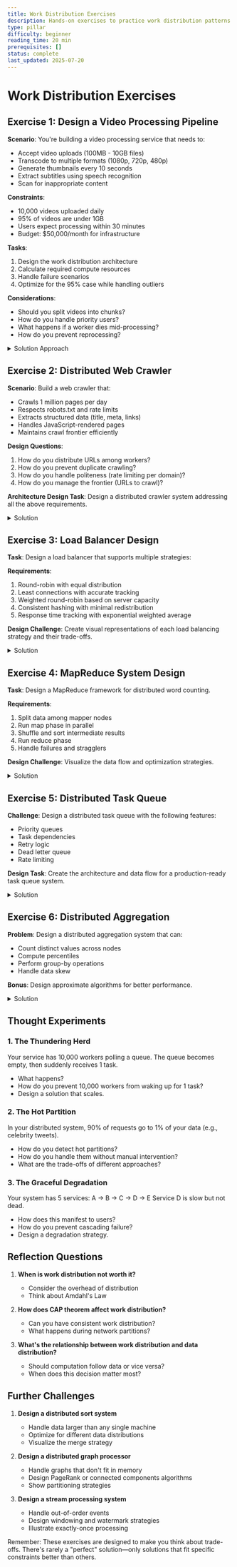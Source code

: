 ```yaml
---
title: Work Distribution Exercises
description: Hands-on exercises to practice work distribution patterns in distributed systems
type: pillar
difficulty: beginner
reading_time: 20 min
prerequisites: []
status: complete
last_updated: 2025-07-20
---
```



# Work Distribution Exercises

## Exercise 1: Design a Video Processing Pipeline

**Scenario**: You're building a video processing service that needs to:
- Accept video uploads (100MB - 10GB files)
- Transcode to multiple formats (1080p, 720p, 480p)
- Generate thumbnails every 10 seconds
- Extract subtitles using speech recognition
- Scan for inappropriate content

**Constraints**:
- 10,000 videos uploaded daily
- 95% of videos are under 1GB
- Users expect processing within 30 minutes
- Budget: $50,000/month for infrastructure

**Tasks**:
1. Design the work distribution architecture
2. Calculate required compute resources
3. Handle failure scenarios
4. Optimize for the 95% case while handling outliers

**Considerations**:
- Should you split videos into chunks?
- How do you handle priority users?
- What happens if a worker dies mid-processing?
- How do you prevent reprocessing?

<details>
<summary>Solution Approach</summary>

### Architecture Design

```mermaid
graph TB
    subgraph "Upload Service"
        U[Upload API] --> Q[Message Queue]
    end
    
    subgraph "Job Orchestrator"
        Q --> JM[Job Manager]
        JM --> DAG[DAG Builder]
        DAG --> S[Scheduler]
    end
    
    subgraph "Worker Pool"
        S --> W1[Download Worker]
        S --> W2[Split Worker]
        S --> W3[Transcode Workers]
        S --> W4[Thumbnail Worker]
        S --> W5[Speech Worker]
        S --> W6[Content Scanner]
        S --> W7[Merge Worker]
    end
    
    subgraph "Storage"
        W1 --> OS[Object Storage]
        W2 --> OS
        W3 --> OS
        W4 --> OS
        W5 --> OS
        W6 --> OS
        W7 --> OS
    end
    
    subgraph "State Management"
        JM --> DB[(Job Database)]
        S --> DB
    end
```

### Job Dependency DAG

```mermaid
graph LR
    D[Download] --> S[Split]
    S --> T1[Transcode 1080p]
    S --> T2[Transcode 720p]
    S --> T3[Transcode 480p]
    S --> TH[Thumbnails]
    S --> SP[Speech Recognition]
    S --> CS[Content Scan]
    T1 --> M[Merge]
    T2 --> M
    T3 --> M
    TH --> M
    SP --> M
    CS --> M
```

### Resource Calculation Table

| Component | Calculation | Result |
|-----------|-------------|---------|
| Daily Videos | 10,000 videos | - |
| Hourly Rate | 10,000 ÷ 24 | 417 videos/hour |
| Concurrent Processing | 30-min SLA × 417/60 | 208 videos |
| CPU per Video | 4 cores × 20 minutes | 80 core-minutes |
| Total Cores | 208 × 4 | 832 cores |
| With Headroom | 832 × 1.2 | 1,000 cores |
| Instance Type | c5.4xlarge (16 vCPUs) | - |
| Instance Count | 1,000 ÷ 16 | 63 instances |
| Monthly Cost | 63 × $0.68/hr × 730hr | ~$31,000 |

### Failure Handling Strategy

```mermaid
stateDiagram-v2
    [*] --> Pending
    Pending --> Processing: Worker picks up
    Processing --> Completed: Success
    Processing --> Failed: Error
    Failed --> Retry: Retry < 3
    Retry --> Processing: Backoff delay
    Failed --> DeadLetter: Retry >= 3
    Completed --> [*]
    DeadLetter --> Manual: Alert sent
```

### Work Distribution Strategy

| Strategy | Approach | Benefits |
|----------|----------|----------|
| Chunking | Split videos into 60-second segments | Parallel processing, faster completion |
| Priority Queues | Separate queues for standard/premium | SLA guarantees for premium users |
| Consistent Hashing | Hash(video_id + task) → Worker | Even distribution, sticky assignment |
| Idempotency | Task ID = hash(video_id + task_type) | Safe retries, no duplicate work |

</details>

## Exercise 2: Distributed Web Crawler

**Scenario**: Build a web crawler that:
- Crawls 1 million pages per day
- Respects robots.txt and rate limits
- Extracts structured data (title, meta, links)
- Handles JavaScript-rendered pages
- Maintains crawl frontier efficiently

**Design Questions**:
1. How do you distribute URLs among workers?
2. How do you prevent duplicate crawling?
3. How do you handle politeness (rate limiting per domain)?
4. How do you manage the frontier (URLs to crawl)?

**Architecture Design Task**:
Design a distributed crawler system addressing all the above requirements.

<details>
<summary>Solution</summary>

### System Architecture

```mermaid
graph TB
    subgraph "URL Management"
        UF[URL Frontier] --> PS[Priority Scheduler]
        PS --> DT[Domain Throttler]
    end
    
    subgraph "Deduplication"
        DT --> BF[Bloom Filter]
        BF --> UC[URL Cache]
    end
    
    subgraph "Worker Pool"
        DT --> W1[Crawler Worker 1]
        DT --> W2[Crawler Worker 2]
        DT --> W3[Crawler Worker N]
    end
    
    subgraph "Content Processing"
        W1 --> CP[Content Parser]
        W2 --> CP
        W3 --> CP
        CP --> LE[Link Extractor]
        CP --> DE[Data Extractor]
    end
    
    subgraph "Storage"
        DE --> DS[(Document Store)]
        LE --> UF
        UC --> RS[(Redis Cache)]
    end
    
    subgraph "Politeness"
        RT[Robots.txt Cache] --> DT
        RL[Rate Limiter] --> DT
    end
```

### URL Distribution Strategy

```mermaid
graph LR
    subgraph "Consistent Hashing Ring"
        H1[Hash Ring] --> D1[Domain 1]
        H1 --> D2[Domain 2]
        H1 --> D3[Domain 3]
        H1 --> DN[Domain N]
    end
    
    subgraph "Worker Assignment"
        D1 --> W1[Worker 1]
        D2 --> W2[Worker 2]
        D3 --> W3[Worker 3]
        DN --> WN[Worker N]
    end
```

### Deduplication Architecture

| Component | Purpose | Implementation |
|-----------|---------|----------------|
| Bloom Filter | Fast membership test | 100M capacity, 0.1% false positive |
| URL Normalization | Canonical form | Remove fragments, lowercase domain |
| Content Hash | Near-duplicate detection | SimHash algorithm |
| Seen URLs Cache | Recent history | Redis with 7-day TTL |

### Politeness Strategy

```mermaid
stateDiagram-v2
    [*] --> CheckRobots: New Domain
    CheckRobots --> FetchRobots: Not Cached
    CheckRobots --> CheckDelay: Cached
    FetchRobots --> ParseRules: Success
    ParseRules --> CheckDelay: Store Rules
    CheckDelay --> Wait: Delay Required
    Wait --> Crawl: Timer Expired
    CheckDelay --> Crawl: No Delay
    Crawl --> UpdateTimer: Complete
    UpdateTimer --> [*]
```

### Frontier Management

| Queue Type | Priority | Use Case |
|------------|----------|----------|
| High Priority | 1 | New domains, important pages |
| Medium Priority | 2 | Regular crawl, refresh |
| Low Priority | 3 | Deep pages, low value |
| Retry Queue | 4 | Failed attempts with backoff |

### Resource Calculation

```mermaid
graph TB
    subgraph "Daily Requirements"
        A[1M pages/day] --> B[11.6 pages/second]
        B --> C[12 pages/sec with overhead]
    end
    
    subgraph "Worker Capacity"
        D[1 page/sec per worker] --> E[12 workers minimum]
        E --> F[20 workers with headroom]
    end
    
    subgraph "Infrastructure"
        F --> G[5 machines × 4 workers]
        G --> H[Redis: 10GB for 100M URLs]
        G --> I[Storage: 1TB/day raw HTML]
    end
```

### JavaScript Rendering Pipeline

```mermaid
graph LR
    A[URL] --> B{Needs JS?}
    B -->|No| C[Simple HTTP Fetch]
    B -->|Yes| D[Headless Browser Pool]
    D --> E[Render Page]
    E --> F[Wait for Ajax]
    F --> G[Extract Content]
    C --> G
    G --> H[Parse & Store]
```

### Failure Handling Matrix

| Failure Type | Detection | Response | Retry Strategy |
|--------------|-----------|----------|----------------|
| Network Timeout | 30s limit | Mark failed | Exponential backoff: 1m, 5m, 30m |
| 4xx Errors | HTTP status | Log & skip | No retry for 404, retry others |
| 5xx Errors | HTTP status | Temporary failure | Linear backoff: 5m intervals |
| Rate Limited | 429 status | Back off domain | Double delay, max 60s |
| Parse Error | Exception | Log & continue | Retry with different parser |

</details>

## Exercise 3: Load Balancer Design

**Task**: Design a load balancer that supports multiple strategies:

**Requirements**:
1. Round-robin with equal distribution
2. Least connections with accurate tracking
3. Weighted round-robin based on server capacity
4. Consistent hashing with minimal redistribution
5. Response time tracking with exponential weighted average

**Design Challenge**: Create visual representations of each load balancing strategy and their trade-offs.

<details>
<summary>Solution</summary>

### Load Balancer Architecture

```mermaid
graph TB
    subgraph "Client Layer"
        C1[Client 1] --> LB[Load Balancer]
        C2[Client 2] --> LB
        C3[Client N] --> LB
    end
    
    subgraph "Load Balancer Core"
        LB --> SM[Strategy Manager]
        SM --> RR[Round Robin]
        SM --> LC[Least Connections]
        SM --> WRR[Weighted RR]
        SM --> CH[Consistent Hash]
        SM --> LRT[Least Response Time]
    end
    
    subgraph "Server Pool"
        RR --> S1[Server 1]
        RR --> S2[Server 2]
        RR --> S3[Server 3]
        LC --> S1
        LC --> S2
        LC --> S3
        WRR --> S1
        WRR --> S2
        WRR --> S3
        CH --> S1
        CH --> S2
        CH --> S3
        LRT --> S1
        LRT --> S2
        LRT --> S3
    end
    
    subgraph "Monitoring"
        HM[Health Monitor] --> S1
        HM --> S2
        HM --> S3
        MT[Metrics Tracker] --> LB
    end
```

### Strategy Comparison Matrix

| Strategy | Distribution | State Required | Pros | Cons | Use Case |
|----------|--------------|----------------|------|------|----------|
| Round Robin | Equal | Counter | Simple, fair | Ignores server load | Homogeneous servers |
| Least Connections | Load-based | Connection count | Adapts to load | Requires tracking | Variable request duration |
| Weighted RR | Proportional | Counter + weights | Handles different capacities | Static weights | Known server capacities |
| Consistent Hash | Key-based | Hash ring | Minimal redistribution | Can be uneven | Stateful services |
| Least Response Time | Performance-based | Response metrics | Optimizes latency | Complex tracking | Latency-sensitive |

### Round Robin Visualization

```mermaid
graph LR
    subgraph "Request Sequence"
        R1[Request 1] --> S1[Server 1]
        R2[Request 2] --> S2[Server 2]
        R3[Request 3] --> S3[Server 3]
        R4[Request 4] --> S1
        R5[Request 5] --> S2
        R6[Request 6] --> S3
    end
```

### Least Connections State

```mermaid
graph TB
    subgraph "Server State"
        S1[Server 1<br/>Connections: 3]
        S2[Server 2<br/>Connections: 5]
        S3[Server 3<br/>Connections: 2]
    end
    
    NR[New Request] --> S3
    S3 --> S3U[Server 3<br/>Connections: 3]
```

### Weighted Round Robin Distribution

| Server | Weight | Slots in Rotation | Percentage |
|--------|--------|-------------------|------------|
| Server 1 | 5 | [1,2,3,4,5] | 50% |
| Server 2 | 3 | [6,7,8] | 30% |
| Server 3 | 2 | [9,10] | 20% |

### Consistent Hashing Ring

```mermaid
graph LR
    subgraph "Hash Ring (0-359°)"
        H1[0°] --> S1[Server 1<br/>45°]
        S1 --> S2[Server 2<br/>150°]
        S2 --> S3[Server 3<br/>270°]
        S3 --> H1
    end
    
    K1[Key "user123"<br/>Hash: 72°] -.-> S2
    K2[Key "order456"<br/>Hash: 200°] -.-> S3
    K3[Key "item789"<br/>Hash: 310°] -.-> S1
```

### Response Time Tracking (EWMA)

```mermaid
graph TB
    subgraph "Response Time Evolution"
        T1[Time 1<br/>RT: 100ms] --> EWMA1[EWMA: 100ms]
        T2[Time 2<br/>RT: 200ms] --> EWMA2[EWMA: 130ms]
        T3[Time 3<br/>RT: 150ms] --> EWMA3[EWMA: 136ms]
        T4[Time 4<br/>RT: 80ms] --> EWMA4[EWMA: 119ms]
    end
    
    Note[EWMA = α × Current + (1-α) × Previous<br/>α = 0.3]
```

### Server Health States

```mermaid
stateDiagram-v2
    [*] --> Healthy: Initial
    Healthy --> Degraded: Response Time > Threshold
    Healthy --> Down: Health Check Failed
    Degraded --> Healthy: Performance Recovered
    Degraded --> Down: Health Check Failed
    Down --> Probing: Retry Interval
    Probing --> Healthy: Health Check Passed
    Probing --> Down: Health Check Failed
```

### Failure Handling Strategy

| Event | Detection | Action | Recovery |
|-------|-----------|--------|----------|
| Server Down | Health check timeout | Remove from pool | Periodic retry |
| High Latency | Response > 2× average | Reduce weight | Gradual increase |
| Connection Refused | TCP error | Mark as down | Exponential backoff |
| Partial Failure | Error rate > 10% | Circuit breaker | Probe with test traffic |

### Virtual Nodes Distribution

```mermaid
graph TB
    subgraph "Physical Servers"
        PS1[Server 1]
        PS2[Server 2]
        PS3[Server 3]
    end
    
    subgraph "Virtual Nodes on Ring"
        PS1 --> V11[S1:1]
        PS1 --> V12[S1:2]
        PS1 --> V13[S1:N]
        PS2 --> V21[S2:1]
        PS2 --> V22[S2:2]
        PS2 --> V23[S2:N]
        PS3 --> V31[S3:1]
        PS3 --> V32[S3:2]
        PS3 --> V33[S3:N]
    end
```

</details>

## Exercise 4: MapReduce System Design

**Task**: Design a MapReduce framework for distributed word counting.

**Requirements**:
1. Split data among mapper nodes
2. Run map phase in parallel
3. Shuffle and sort intermediate results
4. Run reduce phase
5. Handle failures and stragglers

**Design Challenge**: Visualize the data flow and optimization strategies.

<details>
<summary>Solution</summary>

### MapReduce Architecture

```mermaid
graph TB
    subgraph "Input"
        D1[Document 1] --> S[Splitter]
        D2[Document 2] --> S
        D3[Document N] --> S
    end
    
    subgraph "Map Phase"
        S --> M1[Mapper 1]
        S --> M2[Mapper 2]
        S --> M3[Mapper N]
    end
    
    subgraph "Shuffle & Sort"
        M1 --> P[Partitioner]
        M2 --> P
        M3 --> P
        P --> SS[Shuffle/Sort]
    end
    
    subgraph "Reduce Phase"
        SS --> R1[Reducer 1]
        SS --> R2[Reducer 2]
        SS --> R3[Reducer N]
    end
    
    subgraph "Output"
        R1 --> O[Output Files]
        R2 --> O
        R3 --> O
    end
```

### Data Flow Example

```mermaid
graph LR
    subgraph "Input Documents"
        D1["the quick brown fox"]
        D2["the lazy dog"]
        D3["the brown dog"]
    end
    
    subgraph "Map Output"
        D1 --> M1["(the,1)<br/>(quick,1)<br/>(brown,1)<br/>(fox,1)"]
        D2 --> M2["(the,1)<br/>(lazy,1)<br/>(dog,1)"]
        D3 --> M3["(the,1)<br/>(brown,1)<br/>(dog,1)"]
    end
    
    subgraph "Shuffle/Group"
        M1 --> G1["the: [1,1,1]"]
        M2 --> G1
        M3 --> G1
        M1 --> G2["brown: [1,1]"]
        M3 --> G2
        M2 --> G3["dog: [1,1]"]
        M3 --> G3
    end
    
    subgraph "Reduce Output"
        G1 --> R1["(the, 3)"]
        G2 --> R2["(brown, 2)"]
        G3 --> R3["(dog, 2)"]
    end
```

### Optimization Strategies

| Optimization | Description | Benefit |
|--------------|-------------|---------|
| Combiners | Local aggregation at mappers | Reduces shuffle data |
| Compression | Compress intermediate data | Reduces network I/O |
| Speculative Execution | Duplicate slow tasks | Handles stragglers |
| Data Locality | Process data where stored | Reduces data movement |
| In-Memory Shuffle | Keep intermediate data in RAM | Faster than disk |

### Combiner Optimization

```mermaid
graph TB
    subgraph "Without Combiner"
        WM[Mapper] --> WS["Shuffle:<br/>(the,1)<br/>(the,1)<br/>(the,1)"]
        WS --> WR[Reducer:<br/>sum([1,1,1]) = 3]
    end
    
    subgraph "With Combiner"
        CM[Mapper] --> CC[Combiner:<br/>local sum]
        CC --> CS["Shuffle:<br/>(the,3)"]
        CS --> CR[Reducer:<br/>sum([3]) = 3]
    end
```

### Failure Handling

```mermaid
stateDiagram-v2
    [*] --> TaskAssigned
    TaskAssigned --> Running: Worker starts
    Running --> Completed: Success
    Running --> Failed: Error/Timeout
    Failed --> Retry: Retry count < 3
    Retry --> Running: Reassign
    Failed --> Abandoned: Max retries
    Completed --> [*]
    
    Running --> Speculative: Slow progress
    Speculative --> Completed: Either finishes
```

### Resource Allocation

| Phase | CPU Usage | Memory Usage | Network I/O | Disk I/O |
|-------|-----------|--------------|-------------|----------|
| Map | High | Medium | Low | Medium |
| Shuffle | Low | High | Very High | High |
| Sort | Medium | High | Low | High |
| Reduce | High | Medium | Low | Medium |

### Partitioning Strategy

```mermaid
graph LR
    subgraph "Hash Partitioning"
        K1["Key: 'apple'<br/>Hash: 7"] --> P1[Partition 1]
        K2["Key: 'banana'<br/>Hash: 2"] --> P2[Partition 2]
        K3["Key: 'cherry'<br/>Hash: 8"] --> P1
    end
    
    subgraph "Range Partitioning"
        R1["Key: 'apple'"] --> RP1[Partition A-M]
        R2["Key: 'banana'"] --> RP1
        R3["Key: 'zebra'"] --> RP2[Partition N-Z]
    end
```

### Performance Metrics

```mermaid
graph TB
    subgraph "Job Timeline"
        T0[Start] --> MP[Map Phase: 5 min]
        MP --> SP[Shuffle Phase: 3 min]
        SP --> RP[Reduce Phase: 2 min]
        RP --> T1[Complete: 10 min]
    end
    
    subgraph "Bottleneck Analysis"
        B1[Slowest Mapper: 5 min]
        B2[Network Congestion: +2 min]
        B3[Skewed Reducer: +1 min]
    end
```

### Data Skew Handling

| Problem | Detection | Solution |
|---------|-----------|----------|
| Hot Keys | One reducer takes longer | Dynamic repartitioning |
| Large Values | Memory overflow | Stream processing |
| Uneven Input | Some mappers idle | Dynamic splitting |
| Slow Nodes | Progress monitoring | Speculative execution |

### MapReduce vs Stream Processing

```mermaid
graph LR
    subgraph "Batch MapReduce"
        BI[Input Data] --> BM[Map All]
        BM --> BS[Shuffle All]
        BS --> BR[Reduce All]
        BR --> BO[Output]
    end
    
    subgraph "Stream Processing"
        SI[Stream] --> SM[Map One]
        SM --> SR[Reduce Incremental]
        SR --> SO[Continuous Output]
        SI --> SM
    end
```

</details>

## Exercise 5: Distributed Task Queue

**Challenge**: Design a distributed task queue with the following features:
- Priority queues
- Task dependencies
- Retry logic
- Dead letter queue
- Rate limiting

**Design Task**: Create the architecture and data flow for a production-ready task queue system.

<details>
<summary>Solution</summary>

### Task Queue Architecture

```mermaid
graph TB
    subgraph "Task Submission"
        C1[Client 1] --> API[API Gateway]
        C2[Client 2] --> API
        API --> TV[Task Validator]
        TV --> TS[Task Store]
    end
    
    subgraph "Queue Management"
        TS --> PQ[Priority Queues]
        PQ --> HP[High Priority]
        PQ --> MP[Medium Priority]
        PQ --> LP[Low Priority]
        
        TS --> DG[Dependency Graph]
        DG --> DS[Dependency Scheduler]
    end
    
    subgraph "Worker Pool"
        DS --> WM[Worker Manager]
        WM --> W1[Worker 1]
        WM --> W2[Worker 2]
        WM --> WN[Worker N]
    end
    
    subgraph "Failure Handling"
        W1 --> FH[Failure Handler]
        W2 --> FH
        WN --> FH
        FH --> RQ[Retry Queue]
        FH --> DLQ[Dead Letter Queue]
    end
    
    subgraph "Rate Limiting"
        RL[Rate Limiter] --> WM
        TB[Token Bucket] --> RL
    end
```

### Task State Machine

```mermaid
stateDiagram-v2
    [*] --> Submitted: Task created
    Submitted --> Queued: Dependencies met
    Submitted --> Blocked: Has dependencies
    Blocked --> Queued: Dependencies complete
    Queued --> Assigned: Worker available
    Assigned --> Running: Worker starts
    Running --> Completed: Success
    Running --> Failed: Error
    Failed --> Retrying: Retry count < max
    Retrying --> Queued: Backoff complete
    Failed --> DeadLetter: Max retries
    Completed --> [*]
    DeadLetter --> [*]
```

### Priority Queue Structure

| Priority | Use Case | SLA | Example Tasks |
|----------|----------|-----|---------------|
| Critical (0) | User-facing, blocking | < 1s | Payment processing |
| High (1-3) | User-facing, async | < 10s | Email sending |
| Medium (4-6) | Background, important | < 1m | Report generation |
| Low (7-9) | Background, batch | < 1h | Analytics, cleanup |

### Dependency Management

```mermaid
graph LR
    subgraph "Task DAG"
        T1[Task A] --> T3[Task C]
        T2[Task B] --> T3
        T3 --> T4[Task D]
        T3 --> T5[Task E]
        T4 --> T6[Task F]
        T5 --> T6
    end
    
    subgraph "Execution Order"
        E1[1: A,B parallel] --> E2[2: C]
        E2 --> E3[3: D,E parallel]
        E3 --> E4[4: F]
    end
```

### Retry Strategy

```mermaid
graph TB
    subgraph "Exponential Backoff"
        F1[Failure 1] --> W1[Wait 1s]
        W1 --> F2[Failure 2]
        F2 --> W2[Wait 2s]
        W2 --> F3[Failure 3]
        F3 --> W3[Wait 4s]
        W3 --> F4[Failure 4]
        F4 --> DL[Dead Letter]
    end
    
    subgraph "Retry Configuration"
        RC[Max Retries: 3<br/>Base Delay: 1s<br/>Max Delay: 300s<br/>Jitter: ±20%]
    end
```

### Rate Limiting Design

```mermaid
graph LR
    subgraph "Token Bucket Algorithm"
        TB[Token Bucket<br/>Capacity: 100<br/>Refill: 10/sec] --> Check{Tokens > 0?}
        Check -->|Yes| Allow[Allow Task<br/>Tokens--]
        Check -->|No| Queue[Queue Task]
        
        Timer[Refill Timer] --> TB
    end
    
    subgraph "Per-Type Limits"
        T1[Email Tasks: 50/min]
        T2[API Calls: 100/sec]
        T3[DB Writes: 20/sec]
    end
```

### Worker Assignment Strategy

| Strategy | Description | Use Case |
|----------|-------------|----------|
| Capability-based | Match task requirements to worker skills | Specialized tasks |
| Load-based | Assign to least loaded worker | General tasks |
| Affinity-based | Prefer workers with cached data | Stateful tasks |
| Geographic | Assign to nearest worker | Latency-sensitive |

### Queue Monitoring Dashboard

```mermaid
graph TB
    subgraph "Queue Metrics"
        M1[Queue Depth]
        M2[Task Latency]
        M3[Success Rate]
        M4[Retry Rate]
    end
    
    subgraph "Worker Metrics"
        W1[Active Workers]
        W2[Utilization %]
        W3[Error Rate]
        W4[Avg Duration]
    end
    
    subgraph "Alerts"
        A1[Queue Depth > 1000]
        A2[Error Rate > 5%]
        A3[P99 Latency > SLA]
        A4[Workers < Min]
    end
```

### Dead Letter Queue Analysis

| Pattern | Cause | Action |
|---------|-------|--------|
| Poison Message | Malformed data | Fix validation |
| Dependency Loop | Circular deps | Detect cycles |
| Resource Exhaustion | OOM/Timeout | Increase limits |
| External Failure | API down | Circuit breaker |

### Scaling Strategy

```mermaid
graph LR
    subgraph "Auto-scaling Rules"
        QD[Queue Depth] --> ST{> Threshold?}
        ST -->|Yes| SU[Scale Up]
        ST -->|No| Check2{< Low Mark?}
        Check2 -->|Yes| SD[Scale Down]
        
        CPU[CPU Usage] --> ST2{> 80%?}
        ST2 -->|Yes| SU
        
        LAT[P99 Latency] --> ST3{> SLA?}
        ST3 -->|Yes| SU
    end
```

### Task Deduplication

```mermaid
graph TB
    subgraph "Dedup Strategy"
        NT[New Task] --> H[Hash(Type + Params)]
        H --> C{Exists in<br/>Recent Tasks?}
        C -->|Yes| R[Return Existing ID]
        C -->|No| S[Submit New Task]
        S --> RT[Recent Tasks Cache<br/>TTL: 1 hour]
    end
```

</details>

## Exercise 6: Distributed Aggregation

**Problem**: Design a distributed aggregation system that can:
- Count distinct values across nodes
- Compute percentiles
- Perform group-by operations
- Handle data skew

**Bonus**: Design approximate algorithms for better performance.

<details>
<summary>Solution</summary>

### Distributed Aggregation Architecture

```mermaid
graph TB
    subgraph "Data Sources"
        N1[Node 1] --> LA1[Local Aggregator]
        N2[Node 2] --> LA2[Local Aggregator]
        N3[Node N] --> LA3[Local Aggregator]
    end
    
    subgraph "Aggregation Tree"
        LA1 --> CA1[Combiner 1]
        LA2 --> CA1
        LA3 --> CA2[Combiner 2]
        CA1 --> GA[Global Aggregator]
        CA2 --> GA
    end
    
    subgraph "Results"
        GA --> RS[Result Store]
        RS --> API[Query API]
    end
```

### Count Distinct Strategies

| Algorithm | Accuracy | Memory | Use Case |
|-----------|----------|---------|----------|
| Exact HashSet | 100% | O(n) | Small cardinality |
| HyperLogLog | ~2% error | O(log log n) | Large cardinality |
| Bloom Filter | No false negatives | O(m) bits | Membership test |
| Count-Min Sketch | Overestimates | O(ε⁻¹ log δ⁻¹) | Frequency estimation |

### HyperLogLog Visualization

```mermaid
graph LR
    subgraph "Hash & Bucket"
        V1[Value: "user123"] --> H1[Hash: 10110...]
        H1 --> B1[Bucket: 101]
        H1 --> Z1[Leading Zeros: 3]
    end
    
    subgraph "Register Array"
        B1 --> R[Register[5] = max(3, old)]
    end
    
    subgraph "Cardinality Estimate"
        R --> F[Formula: α × m² / Σ(2^-M[j])]
    end
```

### Percentile Computation

```mermaid
graph TB
    subgraph "T-Digest Algorithm"
        D1[Data Stream] --> C1[Centroid 1<br/>Mean: 10<br/>Weight: 50]
        D1 --> C2[Centroid 2<br/>Mean: 25<br/>Weight: 100]
        D1 --> C3[Centroid 3<br/>Mean: 90<br/>Weight: 30]
    end
    
    subgraph "Merge Strategy"
        C1 --> M[Merge Similar<br/>Centroids]
        C2 --> M
        C3 --> M
        M --> NC[New Centroids<br/>Compressed]
    end
```

### Group-By Distribution

```mermaid
graph LR
    subgraph "Hash Partitioning"
        D1[Data: {A:1, B:2}] --> HP[Hash(GroupKey)]
        D2[Data: {A:3, C:4}] --> HP
        D3[Data: {B:5, C:6}] --> HP
    end
    
    subgraph "Shuffle to Reducers"
        HP --> R1[Reducer 1<br/>Group A: [1,3]]
        HP --> R2[Reducer 2<br/>Group B: [2,5]]
        HP --> R3[Reducer 3<br/>Group C: [4,6]]
    end
```

### Data Skew Handling

| Problem | Detection | Solution |
|---------|-----------|----------|
| Hot Keys | Monitor key distribution | Two-stage aggregation |
| Large Groups | Track group sizes | Sample and split |
| Uneven Partitions | Measure partition sizes | Dynamic rebalancing |
| Memory Pressure | Monitor heap usage | Spill to disk |

### Two-Stage Aggregation for Skew

```mermaid
graph TB
    subgraph "Stage 1: Local Pre-aggregation"
        HK[Hot Key: X] --> S1[Salt: X_1]
        HK --> S2[Salt: X_2]
        HK --> S3[Salt: X_3]
        
        S1 --> L1[Local Sum: 1000]
        S2 --> L2[Local Sum: 1500]
        S3 --> L3[Local Sum: 2000]
    end
    
    subgraph "Stage 2: Final Aggregation"
        L1 --> FA[Final Aggregator]
        L2 --> FA
        L3 --> FA
        FA --> R[Result: X = 4500]
    end
```

### Approximate Algorithms Comparison

```mermaid
graph TB
    subgraph "Count-Min Sketch"
        CM[Update] --> H1[Hash1(x)]
        CM --> H2[Hash2(x)]
        CM --> H3[Hash3(x)]
        H1 --> T1[Table[1][h1]++]
        H2 --> T2[Table[2][h2]++]
        H3 --> T3[Table[3][h3]++]
        Q[Query] --> Min[min(Table[i][hi(x)])]
    end
```

### Memory vs Accuracy Trade-offs

| Data Structure | Memory | Error Rate | Query Time |
|----------------|---------|------------|------------|
| Exact | O(n) | 0% | O(1) |
| HyperLogLog | 1.5KB | 2% | O(1) |
| T-Digest | O(compression) | 1% | O(log n) |
| Count-Min | O(1/ε × log 1/δ) | ε (one-sided) | O(d) |

### Streaming Aggregation Pipeline

```mermaid
graph LR
    subgraph "Ingestion"
        S[Stream] --> W[Window<br/>5 min]
    end
    
    subgraph "Processing"
        W --> LA[Local Agg]
        LA --> SK[Sketch Update]
        SK --> PS[Partial State]
    end
    
    subgraph "Merging"
        PS --> M[Merge Window]
        M --> GS[Global State]
        GS --> Q[Query Interface]
    end
```

### Group-By with Sampling

```mermaid
graph TB
    subgraph "Sampling Strategy"
        DS[Data Stream] --> RS[Reservoir Sample<br/>Size: 10K]
        RS --> EST[Estimate Groups]
        EST --> DEC{Large Skew?}
        DEC -->|Yes| TS[Two-Stage]
        DEC -->|No| Direct[Direct Group-By]
    end
```

### Performance Optimization Matrix

| Technique | CPU Impact | Memory Impact | Network Impact | Accuracy |
|-----------|------------|---------------|----------------|----------|
| Pre-aggregation | Low | Medium | Very Low | 100% |
| Sampling | Very Low | Low | Low | 95-99% |
| Sketching | Low | Very Low | Low | 95-98% |
| Compression | Medium | Low | Medium | 100% |
| Partitioning | Low | Medium | High | 100% |

</details>

## Thought Experiments

### 1. The Thundering Herd

Your service has 10,000 workers polling a queue. The queue becomes empty, then suddenly receives 1 task.
- What happens?
- How do you prevent 10,000 workers from waking up for 1 task?
- Design a solution that scales.

### 2. The Hot Partition

In your distributed system, 90% of requests go to 1% of your data (e.g., celebrity tweets).
- How do you detect hot partitions?
- How do you handle them without manual intervention?
- What are the trade-offs of different approaches?

### 3. The Graceful Degradation

Your system has 5 services: A → B → C → D → E
Service D is slow but not dead.
- How does this manifest to users?
- How do you prevent cascading failure?
- Design a degradation strategy.

## Reflection Questions

1. **When is work distribution not worth it?**
   - Consider the overhead of distribution
   - Think about Amdahl's Law

2. **How does CAP theorem affect work distribution?**
   - Can you have consistent work distribution?
   - What happens during network partitions?

3. **What's the relationship between work distribution and data distribution?**
   - Should computation follow data or vice versa?
   - When does this decision matter most?

## Further Challenges

1. **Design a distributed sort system**
   - Handle data larger than any single machine
   - Optimize for different data distributions
   - Visualize the merge strategy

2. **Design a distributed graph processor**
   - Handle graphs that don't fit in memory
   - Design PageRank or connected components algorithms
   - Show partitioning strategies

3. **Design a stream processing system**
   - Handle out-of-order events
   - Design windowing and watermark strategies
   - Illustrate exactly-once processing

Remember: These exercises are designed to make you think about trade-offs. There's rarely a "perfect" solution—only solutions that fit specific constraints better than others.
